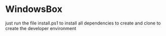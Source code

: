 # WindowsBox
just run the file install.ps1 to install all dependencies to create and clone to create the developer environment
